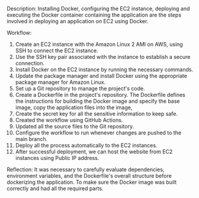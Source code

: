 Description:
Installing Docker, configuring the EC2 instance, deploying and executing the Docker container containing the application are the steps involved in deploying an application on EC2 using Docker. 

Workflow:
1.	Create an EC2 instance with the Amazon Linux 2 AMI on AWS, using SSH to connect the EC2 instance.
2.	Use the SSH key pair associated with the instance to establish a secure connection.
3.	Install Docker on the EC2 instance by running the necessary commands.
4.	Update the package manager and install Docker using the appropriate package manager for Amazon Linux.
5.	Set up a Git repository to manage the project's code.
6.	Create a Dockerfile in the project's repository. The Dockerfile defines the instructions for building the Docker image and specify the base image, copy the application files into the image, 
7.	Create the secret key for all the sensitive information to keep safe.
8.	Created the workflow using GitHub Actions.
9.	Updated all the source files to the Git repository.
10.	Configure the workflow to run whenever changes are pushed to the main branch.
11.	Deploy all the process automatically to the EC2 instances.
12.	After successful deployment, we can host the website from EC2 instances using Public IP address.

Reflection:
It was necessary to carefully evaluate dependencies, environment variables, and the Dockerfile's overall structure before dockerizing the application. To make sure the Docker image was built correctly and had all the required parts.
